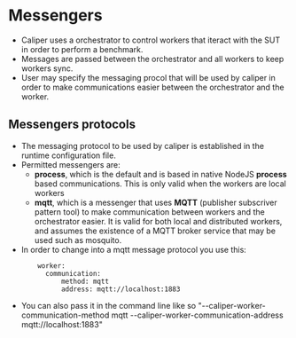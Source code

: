 # Messengers
- Caliper uses a orchestrator to control workers that iteract with the SUT in order to perform a benchmark. 
- Messages are passed between the orchestrator and all workers to keep workers sync.
- User may specify the messaging procol that will be used by caliper in order to make communications easier between the orchestrator and the worker.
## Messengers protocols
- The messaging protocol to be used by caliper is established in the runtime configuration file.
- Permitted messengers are:
    - **process**, which is the default and is based in native NodeJS **process** based communications. This is only valid when the workers are local workers
    - **mqtt**, which is a messenger that uses **MQTT** (publisher subscriver pattern tool) to make communication between workers and the orchestrator easier. It is valid for both local and distributed workers, and assumes the existence of a MQTT broker service that may be used such as mosquito.
- In order to change into a mqtt message protocol you use this:
  ```
      worker:
        communication:
            method: mqtt
            address: mqtt://localhost:1883
  ```
- You can also pass it in the command line like so "--caliper-worker-communication-method mqtt --caliper-worker-communication-address mqtt://localhost:1883"